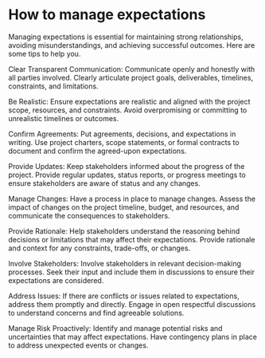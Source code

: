 # How to manage expectations

Managing expectations is essential for maintaining strong relationships, avoiding misunderstandings, and achieving successful outcomes. Here are some tips to help you.

Clear Transparent Communication: Communicate openly and honestly with all parties involved. Clearly articulate project goals, deliverables, timelines, constraints, and limitations.

Be Realistic: Ensure expectations are realistic and aligned with the project scope, resources, and constraints. Avoid overpromising or committing to unrealistic timelines or outcomes.

Confirm Agreements: Put agreements, decisions, and expectations in writing. Use project charters, scope statements, or formal contracts to document and confirm the agreed-upon expectations.

Provide Updates: Keep stakeholders informed about the progress of the project. Provide regular updates, status reports, or progress meetings to ensure stakeholders are aware of status and any changes.

Manage Changes: Have a process in place to manage changes. Assess the impact of changes on the project timeline, budget, and resources, and communicate the consequences to stakeholders.

Provide Rationale: Help stakeholders understand the reasoning behind decisions or limitations that may affect their expectations. Provide rationale and context for any constraints, trade-offs, or changes. 

Involve Stakeholders: Involve stakeholders in relevant decision-making processes. Seek their input and include them in discussions to ensure their expectations are considered. 

Address Issues: If there are conflicts or issues related to expectations, address them promptly and directly. Engage in open respectful discussions to understand concerns and find agreeable solutions.

Manage Risk Proactively: Identify and manage potential risks and uncertainties that may affect expectations. Have contingency plans in place to address unexpected events or changes.
